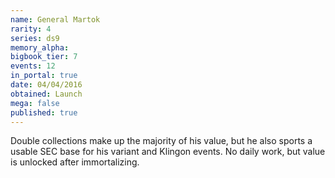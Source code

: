 ```yaml
---
name: General Martok
rarity: 4
series: ds9
memory_alpha:
bigbook_tier: 7
events: 12
in_portal: true
date: 04/04/2016
obtained: Launch
mega: false
published: true
---
```


Double collections make up the majority of his value, but he also sports a usable SEC base for his variant and Klingon events. No daily work, but value is unlocked after immortalizing.
